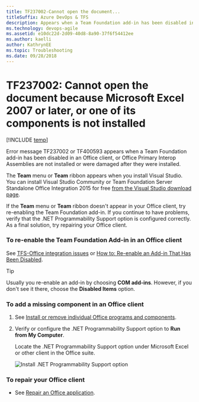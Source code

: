 ```yaml
---
title: TF237002-Cannot open the document... 
titleSuffix: Azure DevOps & TFS
description: Appears when a Team Foundation add-in has been disabled in an Office client.
ms.technology: devops-agile
ms.assetid: e10dc22d-2d09-40d8-8a90-37f6f54412ee
ms.author: kaelli
author: KathrynEE
ms.topic: Troubleshooting
ms.date: 09/28/2018  
---
```


# TF237002: Cannot open the document because Microsoft Excel 2007 or later, or one of its components is not installed

[!INCLUDE [temp](../../includes/version-vsts-tfs-all-versions.md)]

Error message TF237002 or TF400593 appears when a Team Foundation add-in has been disabled in an Office client, or Office Primary Interop Assemblies are not installed or were damaged after they were installed.

The **Team** menu or **Team** ribbon appears when you install Visual Studio. You can install Visual Studio Community or Team Foundation Server Standalone Office Integration 2015 for free [from the Visual Studio download page](https://www.visualstudio.com/downloads/download-visual-studio-vs).

If the **Team** menu or **Team** ribbon doesn't appear in your Office client, try re-enabling the Team Foundation add-in. If you continue to have problems, verify that the .NET Programmability Support option is configured correctly. As a final solution, try repairing your Office client.

### To re-enable the Team Foundation Add-in in an Office client

See [TFS-Office integration issues](../../boards/backlogs/office/tfs-office-integration-issues.md) or [How to: Re-enable an Add-in That Has Been Disabled](/visualstudio/vsto/how-to-re-enable-a-vsto-add-in-that-has-been-disabled).

> [!TIP]
> Usually you re-enable an add-in by choosing **COM add-ins**. However, if you don't see it there, choose the **Disabled Items** option.

### To add a missing component in an Office client

1.  See [Install or remove individual Office programs and components](https://support.office.com/article/download-and-install-or-reinstall-office-365-or-office-2016-on-a-pc-or-mac-4414eaaf-0478-48be-9c42-23adc4716658?ui=en-US&rs=en-US&ad=US).

2.  Verify or configure the .NET Programmability Support option to **Run from My Computer**.

    Locate the .NET Programmability Support option under Microsoft Excel or other client in the Office suite.

    ![Install .NET Programmability Support option](media/alm_em_netprogsupport.png "ALM_EM_NetProgSupport")

### To repair your Office client

- See [Repair an Office application](https://support.office.com/article/repair-an-office-application-7821d4b6-7c1d-4205-aa0e-a6b40c5bb88b).

